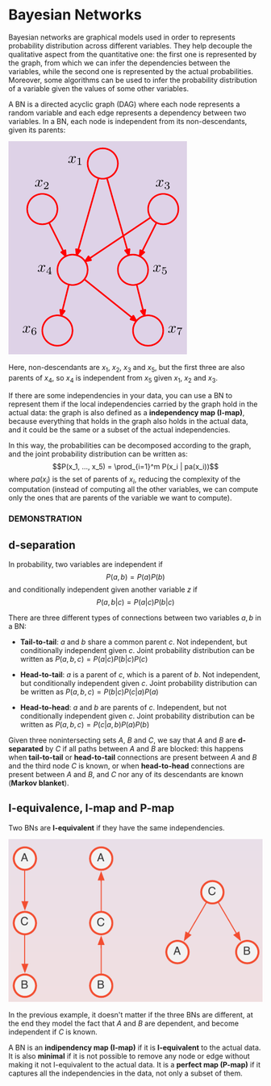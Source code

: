 # Bayesian Networks

Bayesian networks are graphical models used in order to represents probability distribution across different variables. They help decouple the qualitative aspect from the quantitative one: the first one is represented by the graph, from which we can infer the dependencies between the variables, while the second one is represented by the actual probabilities. Moreover, some algorithms can be used to infer the probability distribution of a variable given the values of some other variables.

A BN is a directed acyclic graph (DAG) where each node represents a random variable and each edge represents a dependency between two variables. In a BN, each node is independent from its non-descendants, given its parents:

![Alt text](assets/bn.png)

Here, non-descendants are $x_1$, $x_2$, $x_3$ and $x_5$, but the first three are also parents of $x_4$, so $x_4$ is independent from $x_5$ given $x_1$, $x_2$ and $x_3$.

If there are some independencies in your data, you can use a BN to represent them if the local independencies carried by the graph hold in the actual data: the graph is also defined as a **independency map (I-map)**, because everything that holds in the graph also holds in the actual data, and it could be the same or a subset of the actual independencies.

In this way, the probabilities can be decomposed according to the graph, and the joint probability distribution can be written as: $$P(x_1, ..., x_5) = \prod_{i=1}^m P(x_i | pa(x_i))$$ where $pa(x_i)$ is the set of parents of $x_i$, reducing the complexity of the computation (instead of computing all the other variables, we can compute only the ones that are parents of the variable we want to compute).

### **DEMONSTRATION**

## d-separation

In probability, two variables are independent if $$P(a, b) = P(a)P(b)$$ and conditionally independent given another variable $z$ if $$P(a,b|c) = P(a|c)P(b|c)$$

There are three different types of connections between two variables $a,b$ in a BN:

- **Tail-to-tail**: $a$ and $b$ share a common parent $c$. Not independent, but conditionally independent given $c$. Joint probability distribution can be written as $P(a,b,c) = P(a|c)P(b|c)P(c)$

- **Head-to-tail**: $a$ is a parent of $c$, which is a parent of $b$. Not independent, but conditionally independent given $c$. Joint probability distribution can be written as $P(a,b,c) = P(b|c)P(c|a)P(a)$

- **Head-to-head**: $a$ and $b$ are parents of $c$. Independent, but not conditionally independent given $c$. Joint probability distribution can be written as $P(a,b,c) = P(c|a,b)P(a)P(b)$ 

Given three nonintersecting sets $A$, $B$ and $C$, we say that $A$ and $B$ are **d-separated** by $C$ if all paths between $A$ and $B$ are blocked: this happens when **tail-to-tail** or **head-to-tail** connections are present between $A$ and $B$ and the third node $C$ is known, or when **head-to-head** connections are present between $A$ and $B$, and $C$ nor any of its descendants are known (**Markov blanket**).

## I-equivalence, I-map and P-map

Two BNs are **I-equivalent** if they have the same independencies.

![Alt text](assets/equivalence.png)

In the previous example, it doesn't matter if the three BNs are different, at the end they model the fact that $A$ and $B$ are dependent, and become independent if $C$ is known.

A BN is an **indipendency map (I-map)** if it is **I-equivalent** to the actual data. It is also **minimal** if it is not possible to remove any node or edge without making it not I-equivalent to the actual data. It is a **perfect map (P-map)** if it captures all the independencies in the data, not only a subset of them.